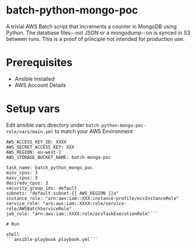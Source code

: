# batch-python-mongo-poc

 A trivial AWS Batch script that increments a counter in MongoDB using Python. The database files--not JSON or a mongodump--on is synced in  S3 between runs. This is a proof of principle not intended for production use.

# Prerequisites

* Ansible Installed
* AWS Account Details

# Setup vars
Edit ansible vars directory under `batch-python-mongo-poc-role/vars/main.yml` to match your AWS Environment

```
AWS_ACCESS_KEY_ID: XXXX
AWS_SECRET_ACCESS_KEY: XXX
AWS_REGION: eu-west-1
AWS_STORAGE_BUCKET_NAME: batch-mongo-poc

task_name: batch_python_mongo_poc
minv_cpus: 3
maxv_cpus: 3
desiredv_cpus: 3
security_group_ids: default
subnets: "default-subnet-{{ AWS_REGION }}a"
instance_role: "arn:aws:iam::XXX:instance-profile/ecsInstanceRole"
service_role: "arn:aws:iam::XXXX:role/service-role/AWSBatchServiceRole"
job_role: "arn:aws:iam::XXXX:role/ecsTaskExecutionRole"```

# Run

shell
```ansible-playbook playbook.yml```
